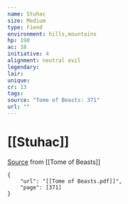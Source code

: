 ```yaml
---
name: Stuhac
size: Medium
type: Fiend
environment: hills,mountains
hp: 190
ac: 18
initiative: 4
alignment: neutral evil
legendary: 
lair: 
unique: 
cr: 13
tags: 
source: "Tome of Beasts: 371"
url: ""
---
```

# [[Stuhac]]

[Source](zotero://open-pdf/library/items/ULEQWHJM?page=371) from [[Tome of Beasts]]

```pdf
{
	"url": "[[Tome of Beasts.pdf]]",
	"page": [371]
}
```

